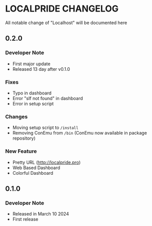 # LOCALPRIDE CHANGELOG

All notable change of "Localhost" will be documented here

## 0.2.0
### Developer Note
- First major update
- Released 13 day after v0.1.0

### Fixes
- Typo in dashboard
- Error "sIf not found" in dashboard
- Error in setup script

### Changes
- Moving setup script to ```/install```
- Removing ConEmu from ```/bin``` (ConEmu now available in package repository)

### New Feature
- Pretty URL (http://localpride.pro)
- Web Based Dashboard
- Colorful Dashboard

## 0.1.0
### Developer Note
- Released in March 10 2024
- First release